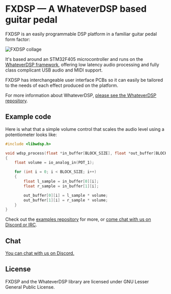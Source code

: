 # FXDSP — A WhateverDSP based guitar pedal

FXDSP is an easily programmable DSP platform in a familiar guitar pedal form factor:

![FXDSP collage](https://github.com/NuclearLighthouseStudios/FXDSP/assets/55932282/bf53b1a2-d097-4020-ba48-dbba893ccc19)

It's based around an STM32F405 microcontroller and runs on the [WhateverDSP framework](https://github.com/NuclearLighthouseStudios/WhateverDSP), offering low latency audio processing and fully class complicant USB audio and MIDI support.

FXDSP has interchangeable user interface PCBs so it can easily be tailored to the needs of each effect produced on the platform.

For more information about WhateverDSP, [please see the WhateverDSP repository](https://github.com/NuclearLighthouseStudios/WhateverDSP).

## Example code

Here is what that a simple volume control that scales the audio level using a potentiometer looks like:

```c
#include <libwdsp.h>

void wdsp_process(float *in_buffer[BLOCK_SIZE], float *out_buffer[BLOCK_SIZE])
{
	float volume = io_analog_in(POT_1);

	for (int i = 0; i < BLOCK_SIZE; i++)
	{
		float l_sample = in_buffer[0][i];
		float r_sample = in_buffer[1][i];

		out_buffer[0][i] = l_sample * volume;
		out_buffer[1][i] = r_sample * volume;
	}
}

```

Check out the [examples repository](https://github.com/NuclearLighthouseStudios/WhateverDSP-Examples) for more, or [come chat with us on Discord or IRC](https://github.com/NuclearLighthouseStudios/FXDSP#chat).

## Chat

[You can chat with us on Discord.](https://discord.gg/WDsFnartXb)

## License

FXDSP and the WhateverDSP library are licensed under GNU Lesser General Public License.
